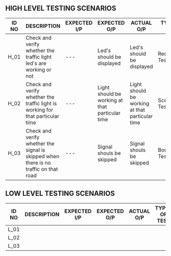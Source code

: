 ## HIGH LEVEL TESTING SCENARIOS

|ID NO|DESCRIPTION|EXPECTED I/P|EXPECTED O/P|ACTUAL O/P|TYPES OF TEST|
|---|---|---|---|---|---|
|H_01|Check and verify whether the traffic light led's are working or not|---|Led's should be displayed|Led's should be displayed|Requirement Testing|
|H_02|Check and verify whether the traffic light is working for that particular time|---|Light should be working at that particular time|Light should be working at that particular time|Scenario Testing|
|H_03|Check and verify whether the signal is skipped when there is no traffic on that road|---|Signal shouls be skipped|Signal shouls be skipped|Boundary Testing|

## LOW LEVEL TESTING SCENARIOS

|ID NO|DESCRIPTION|EXPECTED I/P|EXPECTED O/P|ACTUAL O/P|TYPES OF TEST|
|---|---|---|---|---|---|
|L_01|
|L_02|
|L_03|
